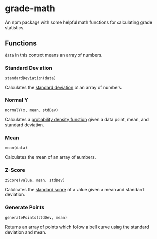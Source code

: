 # grade-math
An npm package with some helpful math functions for calculating grade statistics.

## Functions
`data` in this context means an array of numbers.

### Standard Deviation
`standardDeviation(data)`

Calculates the [standard deviation](https://en.wikipedia.org/wiki/Standard_deviation) of an array of numbers.

### Normal Y
`normalY(x, mean, stdDev)`

Calculates a [probability density function](https://en.wikipedia.org/wiki/Probability_density_function) 
given a data point, mean, and standard deviation.

### Mean
`mean(data)`

Calculates the mean of an array of numbers.

### Z-Score
`zScore(value, mean, stdDev)`

Calulcates the [standard score](https://en.wikipedia.org/wiki/Standard_score) of a value given a mean and standard deviation.

### Generate Points
`generatePoints(stdDev, mean)`

Returns an array of points which follow a bell curve using the standard deviation and mean.
